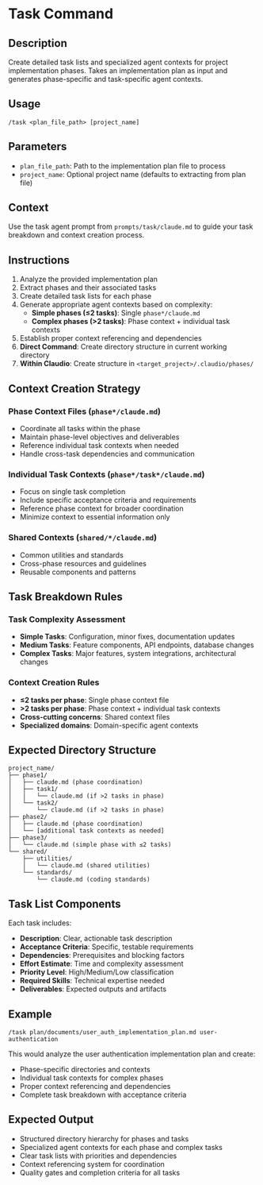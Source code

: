 # Task Command

## Description
Create detailed task lists and specialized agent contexts for project implementation phases. Takes an implementation plan as input and generates phase-specific and task-specific agent contexts.

## Usage
```
/task <plan_file_path> [project_name]
```

## Parameters
- `plan_file_path`: Path to the implementation plan file to process
- `project_name`: Optional project name (defaults to extracting from plan file)

## Context
Use the task agent prompt from `prompts/task/claude.md` to guide your task breakdown and context creation process.

## Instructions
1. Analyze the provided implementation plan
2. Extract phases and their associated tasks
3. Create detailed task lists for each phase
4. Generate appropriate agent contexts based on complexity:
   - **Simple phases (≤2 tasks)**: Single `phase*/claude.md`
   - **Complex phases (>2 tasks)**: Phase context + individual task contexts
5. Establish proper context referencing and dependencies
6. **Direct Command**: Create directory structure in current working directory
7. **Within Claudio**: Create structure in `<target_project>/.claudio/phases/`

## Context Creation Strategy

### Phase Context Files (`phase*/claude.md`)
- Coordinate all tasks within the phase
- Maintain phase-level objectives and deliverables
- Reference individual task contexts when needed
- Handle cross-task dependencies and communication

### Individual Task Contexts (`phase*/task*/claude.md`)
- Focus on single task completion
- Include specific acceptance criteria and requirements
- Reference phase context for broader coordination
- Minimize context to essential information only

### Shared Contexts (`shared/*/claude.md`)
- Common utilities and standards
- Cross-phase resources and guidelines
- Reusable components and patterns

## Task Breakdown Rules

### Task Complexity Assessment
- **Simple Tasks**: Configuration, minor fixes, documentation updates
- **Medium Tasks**: Feature components, API endpoints, database changes
- **Complex Tasks**: Major features, system integrations, architectural changes

### Context Creation Rules
- **≤2 tasks per phase**: Single phase context file
- **>2 tasks per phase**: Phase context + individual task contexts
- **Cross-cutting concerns**: Shared context files
- **Specialized domains**: Domain-specific agent contexts

## Expected Directory Structure
```
project_name/
├── phase1/
│   ├── claude.md (phase coordination)
│   ├── task1/
│   │   └── claude.md (if >2 tasks in phase)
│   └── task2/
│       └── claude.md (if >2 tasks in phase)
├── phase2/
│   ├── claude.md (phase coordination)
│   └── [additional task contexts as needed]
├── phase3/
│   └── claude.md (simple phase with ≤2 tasks)
└── shared/
    ├── utilities/
    │   └── claude.md (shared utilities)
    └── standards/
        └── claude.md (coding standards)
```

## Task List Components
Each task includes:
- **Description**: Clear, actionable task description
- **Acceptance Criteria**: Specific, testable requirements
- **Dependencies**: Prerequisites and blocking factors
- **Effort Estimate**: Time and complexity assessment
- **Priority Level**: High/Medium/Low classification
- **Required Skills**: Technical expertise needed
- **Deliverables**: Expected outputs and artifacts

## Example
```
/task plan/documents/user_auth_implementation_plan.md user-authentication
```
This would analyze the user authentication implementation plan and create:
- Phase-specific directories and contexts
- Individual task contexts for complex phases
- Proper context referencing and dependencies
- Complete task breakdown with acceptance criteria

## Expected Output
- Structured directory hierarchy for phases and tasks
- Specialized agent contexts for each phase and complex tasks
- Clear task lists with priorities and dependencies
- Context referencing system for coordination
- Quality gates and completion criteria for all tasks